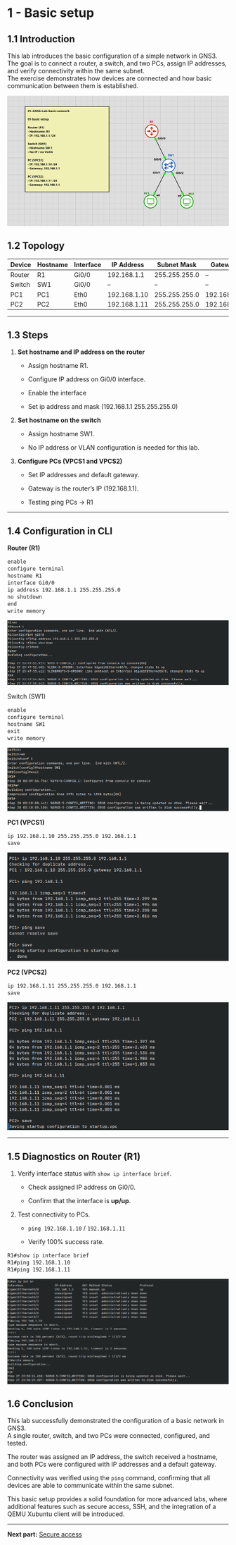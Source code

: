 
# **1 - Basic setup**

## **1.1 Introduction**  

This lab introduces the basic configuration of a simple network in GNS3.  
The goal is to connect a router, a switch, and two PCs, assign IP addresses, and verify connectivity within the same subnet.  
The exercise demonstrates how devices are connected and how basic communication between them is established.

![TOPOLOGY-map-1](images/Pasted%20image%2020250929022139.png)


## **1.2 Topology**


| Device | Hostname | Interface | IP Address   | Subnet Mask   | Gateway     |
| ------ | -------- | --------- | ------------ | ------------- | ----------- |
| Router | R1       | Gi0/0     | 192.168.1.1  | 255.255.255.0 | –           |
| Switch | SW1      | Gi0/0     | –            | –             | –           |
| PC1    | PC1      | Eth0      | 192.168.1.10 | 255.255.255.0 | 192.168.1.1 |
| PC2    | PC2      | Eth0      | 192.168.1.11 | 255.255.255.0 | 192.168.1.1 |


---

## **1.3 Steps**

1. **Set hostname and IP address on the router**
    
    - Assign hostname R1.
        
    - Configure IP address on Gi0/0 interface.
        
    - Enable the interface
         
    * Set ip address and mask (192.168.1.1 255.255.255.0)   
        
        
2. **Set hostname on the switch**
    
    - Assign hostname SW1.
        
    - No IP address or VLAN configuration is needed for this lab.
        
3. **Configure PCs (VPCS1 and VPCS2)**
    
    - Set IP addresses and default gateway.
        
    - Gateway is the router’s IP (192.168.1.1).
        
    * Testing ping PCs -> R1

---

## **1.4 Configuration in CLI**

**Router (R1)**

```plaintext
enable
configure terminal
hostname R1
interface Gi0/0
ip address 192.168.1.1 255.255.255.0
no shutdown
end
write memory
```
![R1-IP](images/Pasted%20image%2020250928021458.png)

Switch (SW1)

```
enable
configure terminal
hostname SW1
exit
write memory
```
![SW1-hostname](images/Pasted%20image%2020250928021709.png)

**PC1 (VPCS1)**

```plaintext
ip 192.168.1.10 255.255.255.0 192.168.1.1
save
```
![PC1-IP-PING](images/Pasted%20image%2020250928021817.png)


**PC2 (VPCS2)**

```plaintext
ip 192.168.1.11 255.255.255.0 192.168.1.1
save
```
![PC2-IP-PING](images/Pasted%20image%2020250928021950.png)

---


## 1.5 **Diagnostics on Router (R1)**



1. Verify interface status with `show ip interface brief`.
    
    - Check assigned IP address on Gi0/0.
        
    - Confirm that the interface is **up/up**.
        
2. Test connectivity to PCs.
    
    - `ping 192.168.1.10` / `192.168.1.11`
        
    - Verify 100% success rate.
        


```
R1#show ip interface brief
R1#ping 192.168.1.10
R1#ping 192.168.1.11
```
![R1-DIAGNOSTIC](images/Pasted%20image%2020250928022124.png)

## **1.6 Conclusion**

This lab successfully demonstrated the configuration of a basic network in GNS3.  
A single router, switch, and two PCs were connected, configured, and tested.  

The router was assigned an IP address, the switch received a hostname, and both PCs were configured with IP addresses and a default gateway.

Connectivity was verified using the `ping` command, confirming that all devices are able to communicate within the same subnet.  

This basic setup provides a solid foundation for more advanced labs, where additional features such as secure access, SSH, and the integration of a QEMU Xubuntu client will be introduced.


---


**Next part:** [Secure access](02-secure-access.md)
